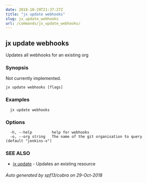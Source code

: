 ```yaml
---
date: 2018-10-29T21:37:27Z
title: "jx update webhooks"
slug: jx_update_webhooks
url: /commands/jx_update_webhooks/
---
```

## jx update webhooks

Updates all webhooks for an existing org

### Synopsis

Not currently implemented.

```
jx update webhooks [flags]
```

### Examples

```
  jx update webhooks
```

### Options

```
  -h, --help         help for webhooks
  -o, --org string   The name of the git organisation to query (default "jenkins-x")
```

### SEE ALSO

* [jx update](/commands/jx_update/)	 - Updates an existing resource

###### Auto generated by spf13/cobra on 29-Oct-2018
